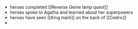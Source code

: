 - heroes completed [[Reverse Genie lamp quest]]
- heroes spoke to Agatha and learned about her superpowers
- heroes have seen [[King mark]] on the back of [[Cedric]]
-